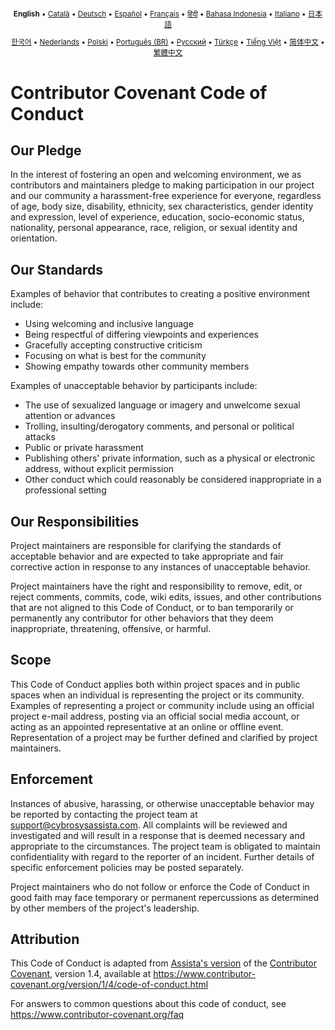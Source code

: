 <div align="center">
<sub>

<b>English</b> • [Català](locales/ca/CODE_OF_CONDUCT.md) • [Deutsch](locales/de/CODE_OF_CONDUCT.md) • [Español](locales/es/CODE_OF_CONDUCT.md) • [Français](locales/fr/CODE_OF_CONDUCT.md) • [हिंदी](locales/hi/CODE_OF_CONDUCT.md) • [Bahasa Indonesia](locales/id/CODE_OF_CONDUCT.md) • [Italiano](locales/it/CODE_OF_CONDUCT.md) • [日本語](locales/ja/CODE_OF_CONDUCT.md)

</sub>
<sub>

[한국어](locales/ko/CODE_OF_CONDUCT.md) • [Nederlands](locales/nl/CODE_OF_CONDUCT.md) • [Polski](locales/pl/CODE_OF_CONDUCT.md) • [Português (BR)](locales/pt-BR/CODE_OF_CONDUCT.md) • [Русский](locales/ru/CODE_OF_CONDUCT.md) • [Türkçe](locales/tr/CODE_OF_CONDUCT.md) • [Tiếng Việt](locales/vi/CODE_OF_CONDUCT.md) • [简体中文](locales/zh-CN/CODE_OF_CONDUCT.md) • [繁體中文](locales/zh-TW/CODE_OF_CONDUCT.md)

</sub>
</div>

# Contributor Covenant Code of Conduct

## Our Pledge

In the interest of fostering an open and welcoming environment, we as
contributors and maintainers pledge to making participation in our project and
our community a harassment-free experience for everyone, regardless of age, body
size, disability, ethnicity, sex characteristics, gender identity and expression,
level of experience, education, socio-economic status, nationality, personal
appearance, race, religion, or sexual identity and orientation.

## Our Standards

Examples of behavior that contributes to creating a positive environment
include:

- Using welcoming and inclusive language
- Being respectful of differing viewpoints and experiences
- Gracefully accepting constructive criticism
- Focusing on what is best for the community
- Showing empathy towards other community members

Examples of unacceptable behavior by participants include:

- The use of sexualized language or imagery and unwelcome sexual attention or
  advances
- Trolling, insulting/derogatory comments, and personal or political attacks
- Public or private harassment
- Publishing others' private information, such as a physical or electronic
  address, without explicit permission
- Other conduct which could reasonably be considered inappropriate in a
  professional setting

## Our Responsibilities

Project maintainers are responsible for clarifying the standards of acceptable
behavior and are expected to take appropriate and fair corrective action in
response to any instances of unacceptable behavior.

Project maintainers have the right and responsibility to remove, edit, or
reject comments, commits, code, wiki edits, issues, and other contributions
that are not aligned to this Code of Conduct, or to ban temporarily or
permanently any contributor for other behaviors that they deem inappropriate,
threatening, offensive, or harmful.

## Scope

This Code of Conduct applies both within project spaces and in public spaces
when an individual is representing the project or its community. Examples of
representing a project or community include using an official project e-mail
address, posting via an official social media account, or acting as an appointed
representative at an online or offline event. Representation of a project may be
further defined and clarified by project maintainers.

## Enforcement

Instances of abusive, harassing, or otherwise unacceptable behavior may be
reported by contacting the project team at support@cybrosysassista.com. All complaints
will be reviewed and investigated and will result in a response that
is deemed necessary and appropriate to the circumstances. The project team is
obligated to maintain confidentiality with regard to the reporter of an incident.
Further details of specific enforcement policies may be posted separately.

Project maintainers who do not follow or enforce the Code of Conduct in good
faith may face temporary or permanent repercussions as determined by other
members of the project's leadership.

## Attribution

This Code of Conduct is adapted from [Assista's version][assista_coc] of the [Contributor Covenant][homepage], version 1.4,
available at https://www.contributor-covenant.org/version/1/4/code-of-conduct.html

[assista_coc]: https://github.com/assista/assista/blob/main/CODE_OF_CONDUCT.md
[homepage]: https://www.contributor-covenant.org

For answers to common questions about this code of conduct, see
https://www.contributor-covenant.org/faq

